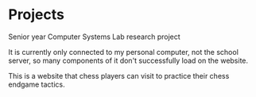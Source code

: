 Projects
========

Senior year Computer Systems Lab research project

It is currently only connected to my personal computer, not the school server, so many components of it don't successfully load on the website. 

This is a website that chess players can visit to practice their chess endgame tactics. 
